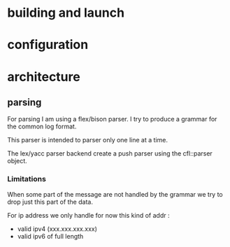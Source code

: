 # building and launch

# configuration

# architecture

## parsing

For parsing I am using a flex/bison parser. I try to produce a grammar for
the common log format.

This parser is intended to parser only one line at a time.

The lex/yacc parser backend create a push parser using the cfl::parser object.

### Limitations

When some part of the message are not handled by the grammar we try to drop just this
part of the data.

For ip address we only handle for now this kind of addr :
- valid ipv4 (xxx.xxx.xxx.xxx)
- valid ipv6 of full length
